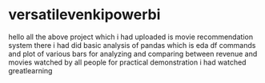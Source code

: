# versatilevenkipowerbi
hello all the above project which i had uploaded is movie recommendation system 
there i had did basic analysis of pandas which is eda
df commands and plot of various bars for analyzing 
and comparing between revenue and movies watched by all people 
for practical demonstration i had watched greatlearning 
